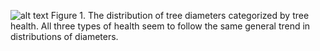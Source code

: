 ![alt text](https://github.com/mddwyer/PUI2017_mdd328/blob/master/HW8_mdd328/Tree_plot.png)
Figure 1. The distribution of tree diameters categorized by tree health. All three types of health seem to follow the same general trend in distributions of diameters.
